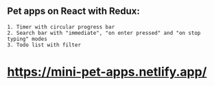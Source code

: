 ## Pet apps on React with Redux:
    1. Timer with circular progress bar
    2. Search bar with "immediate", "on enter pressed" and "on stop typing" modes
    3. Todo list with filter

# https://mini-pet-apps.netlify.app/
